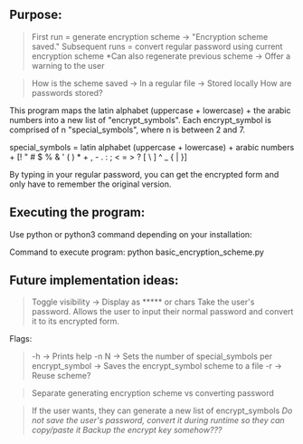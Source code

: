 ## Purpose:

> First run = generate encryption scheme -> "Encryption scheme saved."
> Subsequent runs = convert regular password using current encryption scheme
> *Can also regenerate previous scheme -> Offer a warning to the user

> How is the scheme saved -> In a regular file -> Stored locally
> How are passwords stored?





This program maps the latin alphabet (uppercase + lowercase) + the arabic numbers into a new list of "encrypt_symbols". Each encrypt_symbol is comprised of n "special_symbols", where n is between 2 and 7.

special_symbols = latin alphabet (uppercase + lowercase) + arabic numbers + [! " # $ % & ' ( ) * + , - . : ; < = > ? [ \ ] ^ _ { | }]

By typing in your regular password, you can get the encrypted form and only have to remember the original version.


## Executing the program:

Use python or python3 command depending on your installation:

Command to execute program: python basic_encryption_scheme.py

## Future implementation ideas:

> Toggle visibility -> Display as ***** or chars
> Take the user's password. Allows the user to input their normal password and convert it to its encrypted form.

Flags:
> -h -> Prints help
> -n N -> Sets the number of special_symbols per encrypt_symbol
       -> Saves the encrypt_symbol scheme to a file
> -r -> Reuse scheme?

> Separate generating encryption scheme vs converting password

> If the user wants, they can generate a new list of encrypt_symbols
> *Do not save the user's password, convert it during runtime so they can copy/paste it*
> *Backup the encrypt key somehow???*
